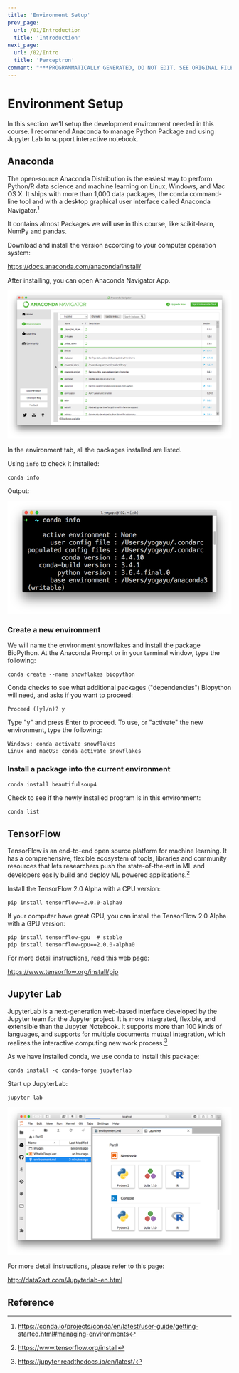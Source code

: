 ```yaml
---
title: 'Environment Setup'
prev_page:
  url: /01/Introduction
  title: 'Introduction'
next_page:
  url: /02/Intro
  title: 'Perceptron'
comment: "***PROGRAMMATICALLY GENERATED, DO NOT EDIT. SEE ORIGINAL FILES IN /content***"
---
```

# Environment Setup

In this section we’ll setup the development environment needed in this course. I recommend Anaconda to manage Python Package and using Jupyter Lab to support interactive notebook.

## Anaconda

The open-source Anaconda Distribution is the easiest way to perform Python/R data science and machine learning on Linux, Windows, and Mac OS X. It ships with more than 1,000 data packages, the conda command-line tool and with a desktop graphical user interface called Anaconda Navigator.[^1]

It contains almost Packages we will use in this course, like scikit-learn, NumPy and pandas.

Download and install the version according to your computer operation system:

https://docs.anaconda.com/anaconda/install/

After installing, you can open Anaconda Navigator App.

![conda](./img/conda.png)

In the environment tab, all the packages installed are listed.

Using `info` to check it installed:

```
conda info
```

Output:

![conda](./img/condainfo.png)

### Create a new environment 

We will name the environment snowflakes and install the package BioPython. At the Anaconda Prompt or in your terminal window, type the following:

```
conda create --name snowflakes biopython
```

Conda checks to see what additional packages ("dependencies") Biopython will need, and asks if you want to proceed:
```
Proceed ([y]/n)? y
```
Type "y" and press Enter to proceed.
To use, or "activate" the new environment, type the following:
```
Windows: conda activate snowflakes
Linux and macOS: conda activate snowflakes
```

### Install a package into the current environment

```
conda install beautifulsoup4
```

Check to see if the newly installed program is in this environment:

```
conda list
```

## TensorFlow

TensorFlow is an end-to-end open source platform for machine learning. It has a comprehensive, flexible ecosystem of tools, libraries and community resources that lets researchers push the state-of-the-art in ML and developers easily build and deploy ML powered applications.[^2]

Install the TensorFlow 2.0 Alpha with a CPU version:

```
pip install tensorflow==2.0.0-alpha0
```

If your computer have great GPU, you can install the TensorFlow 2.0 Alpha with a GPU version:

```
pip install tensorflow-gpu  # stable
pip install tensorflow-gpu==2.0.0-alpha0
```

For more detail instructions, read this web page: 

https://www.tensorflow.org/install/pip

## Jupyter Lab

JupyterLab is a next-generation web-based interface developed by the Jupyter team for the Jupyter project. It is more integrated, flexible, and extensible than the Jupyter Notebook. It supports more than 100 kinds of languages, and supports for multiple documents mutual integration, which realizes the interactive computing new work process.[^3]


As we have installed conda, we use conda to install this package:

```
conda install -c conda-forge jupyterlab
```

Start up JupyterLab:

```
jupyter lab
```

![conda](./img/jupyterLab.png)


For more detail instructions, please refer to this page:

http://data2art.com/Jupyterlab-en.html


## Reference

[^1]:https://conda.io/projects/conda/en/latest/user-guide/getting-started.html#managing-environments
[^2]:https://www.tensorflow.org/install
[^3]: https://jupyter.readthedocs.io/en/latest/